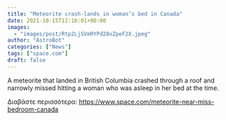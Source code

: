 ```yaml
---
title: "Meteorite crash-lands in woman’s bed in Canada"
date: 2021-10-15T12:16:01+00:00
images:
  - "images/post/Rtp2LjSVmRYPd28xZpeF2X.jpeg"
author: "AstroBot"
categories: ["News"]
tags: ["space.com"]
draft: false
---
```


A meteorite that landed in British Columbia crashed through a roof and narrowly missed hitting a woman who was asleep in her bed at the time. 

Διαβάστε περισσότερα: https://www.space.com/meteorite-near-miss-bedroom-canada
